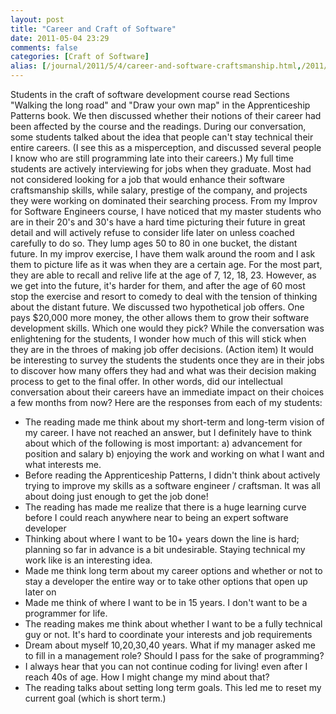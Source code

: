```yaml
---
layout: post
title: "Career and Craft of Software"
date: 2011-05-04 23:29
comments: false
categories: [Craft of Software]                             
alias: [/journal/2011/5/4/career-and-software-craftsmanship.html,/2011/05/04/career-and-software-craftsmanship.html]
---
```


Students in the craft of software development course read Sections "Walking the long road" and "Draw your own map" in the Apprenticeship Patterns book. We then discussed whether their notions of their career had been affected by the course and the readings. During our conversation, some students talked about the idea that people can't stay technical their entire careers. (I see this as a misperception, and discussed several people I know who are still programming late into their careers.) 
My full time students are actively interviewing for jobs when they graduate. Most had not considered looking for a job that would enhance their software craftsmanship skills, while salary, prestige of the company, and projects they were working on dominated their searching process.
From my Improv for Software Engineers course, I have noticed that my master students who are in their 20's and 30's have a hard time picturing their future in great detail and will actively refuse to consider life later on unless coached carefully to do so. They lump ages 50 to 80 in one bucket, the distant future. In my improv exercise, I have them walk around the room and I ask them to picture life as it was when they are a certain age. For the most part, they are able to recall and relive life at the age of 7, 12, 18, 23. However, as we get into the future, it's harder for them, and after the age of 60 most stop the exercise and resort to comedy to deal with the tension of thinking about the distant future.
We discussed two hypothetical job offers. One pays $20,000 more money, the other allows them to grow their software development skills. Which one would they pick?
While the conversation was enlightening for the students, I wonder how much of this will stick when they are in the throes of making job offer decisions. (Action item) It would be interesting to survey the students the students once they are in their jobs to discover how many offers they had and what was their decision making process to get to the final offer. In other words, did our intellectual conversation about their careers have an immediate impact on their choices a few months from now?
Here are the responses from each of my students:     

* The reading made me think about my short-term and long-term vision of my career. I have not reached an answer, but I definitely have to think about which of the following is most important: a) advancement for position and salary b) enjoying the work and working on what I want and what interests me.
* Before reading the Apprenticeship Patterns, I didn't think about actively trying to improve my skills as a software engineer / craftsman. It was all about doing just enough to get the job done!
* The reading has made me realize that there is a huge learning curve before I could reach anywhere near to being an expert software developer
* Thinking about where I want to be 10+ years down the line is hard; planning so far in advance is a bit undesirable. Staying technical my work like is an interesting idea.
* Made me think long term about my career options and whether or not to stay a developer the entire way or to take other options that open up later on
* Made me think of where I want to be in 15 years. I don't want to be a programmer for life.
* The reading makes me think about whether I want to be a fully technical guy or not. It's hard to coordinate your interests and job requirements
* Dream about myself 10,20,30,40 years. What if my manager asked me to fill in a management role? Should I pass for the sake of programming?
* I always hear that you can not continue coding for living! even after I reach 40s of age. How I might change my mind about that?
* The reading talks about setting long term goals. This led me to reset my current goal (which is short term.)
